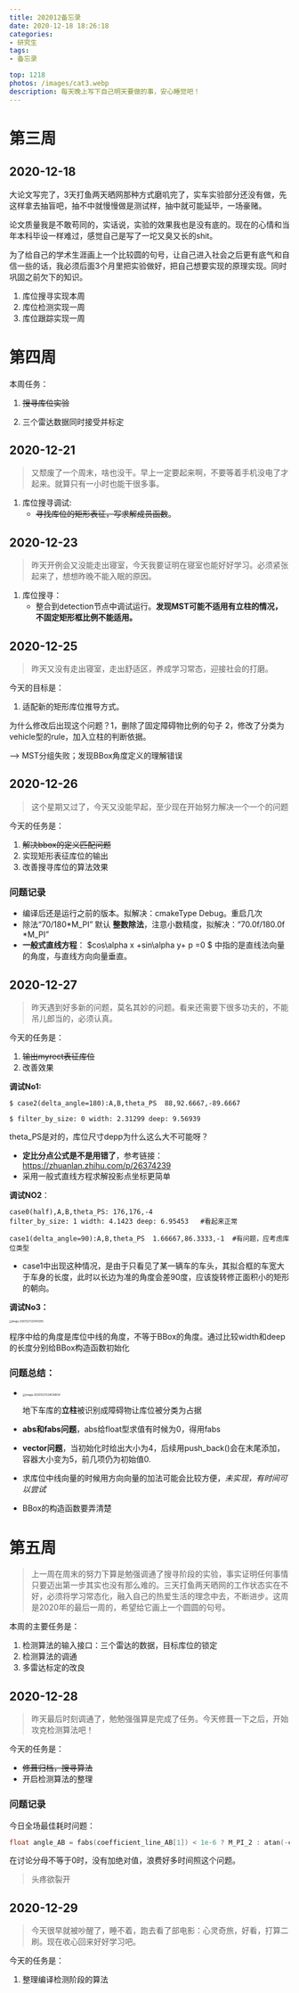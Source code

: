 ```yaml
---
title: 202012备忘录
date: 2020-12-18 18:26:18
categories:
- 研究生
tags:
- 备忘录

top: 1218
photos: /images/cat3.webp
description: 每天晚上写下自己明天要做的事，安心睡觉吧！
---
```


# 第三周

## 2020-12-18

大论文写完了，3天打鱼两天晒网那种方式磨叽完了，实车实验部分还没有做，先这样拿去抽盲吧，抽不中就慢慢做是测试样，抽中就可能延毕，一场豪赌。

论文质量我是不敢苟同的，实话说，实验的效果我也是没有底的。现在的心情和当年本科毕设一样难过，感觉自己是写了一坨又臭又长的shit。

为了给自己的学术生涯画上一个比较圆的句号，让自己进入社会之后更有底气和自信一些的话，我必须后面3个月里把实验做好，把自己想要实现的原理实现。同时巩固之前欠下的知识。

1. 库位搜寻实现本周
2. 库位检测实现一周
3. 库位跟踪实现一周

# 第四周

本周任务：

1. ~~搜寻库位实验~~

2. 三个雷达数据同时接受并标定

## 2020-12-21

> 又颓废了一个周末，啥也没干。早上一定要起来啊，不要等着手机没电了才起来。就算只有一小时也能干很多事。

1. 库位搜寻调试:
   - ~~寻找库位的矩形表征，写求解成员函数~~。

## 2020-12-23

> 昨天开例会又没能走出寝室，今天我要证明在寝室也能好好学习。必须紧张起来了，想想昨晚不能入眠的原因。

1. 库位搜寻：
   - 整合到detection节点中调试运行。**发现MST可能不适用有立柱的情况，不固定矩形框比例不能适用。**

## 2020-12-25

> 昨天又没有走出寝室，走出舒适区，养成学习常态，迎接社会的打磨。

今天的目标是：

1. 适配新的矩形库位推导方式。



为什么修改后出现这个问题？1，删除了固定障碍物比例的句子  2，修改了分类为vehicle型的rule，加入立柱的判断依据。

--> MST分组失败；发现BBox角度定义的理解错误



## 2020-12-26

> 这个星期又过了，今天又没能早起，至少现在开始努力解决一个一个的问题

今天的任务是：

1. ~~解决bbox的定义匹配问题~~
2. 实现矩形表征库位的输出
3. 改善搜寻库位的算法效果

### **问题记录**

- 编译后还是运行之前的版本。拟解决：cmakeType Debug。重启几次
- 除法“70/180*M_PI” 默认 **整数除法**，注意小数精度，拟解决：“70.0f/180.0f *M_PI”
- **一般式直线方程**： $cos\alpha x +sin\alpha y+ p =0 $ 中指的是直线法向量的角度，与直线方向向量垂直。

## 2020-12-27

> 昨天遇到好多新的问题，莫名其妙的问题。看来还需要下很多功夫的，不能吊儿郎当的，必须认真。

今天的任务是：

1. ~~输出myrect表征库位~~
2. 改善效果

**调试No1:**

```shell
$ case2(delta_angle=180):A,B,theta_PS  88,92.6667,-89.6667

$ filter_by_size: 0 width: 2.31299 deep: 9.56939
```

theta_PS是对的，库位尺寸depp为什么这么大不可能呀？

- **定比分点公式是不是用错了**，参考链接：https://zhuanlan.zhihu.com/p/26374239
- 采用一般式直线方程求解投影点坐标更简单

**调试NO2**：

```shell
case0(half),A,B,theta_PS: 176,176,-4
filter_by_size: 1 width: 4.1423 deep: 6.95453	#看起来正常
```

```shell
case1(delta_angle=90):A,B,theta_PS  1.66667,86.3333,-1	#有问题，应考虑库位类型
```

- case1中出现这种情况，是由于只看见了某一辆车的车头，其拟合框的车宽大于车身的长度，此时以长边为准的角度会差90度，应该旋转修正面积小的矩形的朝向。

**调试No3：**

<div align=left> <img src="备忘录/image-20201227220403955.png" alt="image-20201227220403955" style="zoom:30%;" />

程序中给的角度是库位中线的角度，不等于BBox的角度。通过比较width和deep的长度分别给BBox构造函数初始化

### **问题总结：**

- <div align=left><img src="备忘录/image-20201227224538834.png" alt="image-20201227224538834" style="zoom:33%;" />

  地下车库的**立柱**被识别成障碍物让库位被分类为占据

- **abs和fabs问题**，abs给float型求值有时候为0，得用fabs
- **vector问题**，当初始化时给出大小为4，后续用push_back()会在末尾添加，容器大小变为5，前几项仍为初始值0.
- 求库位中线向量的时候用方向向量的加法可能会比较方便，*未实现，有时间可以尝试*
- BBox的构造函数要弄清楚

# 第五周

> 上一周在周末的努力下算是勉强调通了搜寻阶段的实验，事实证明任何事情只要迈出第一步其实也没有那么难的。三天打鱼两天晒网的工作状态实在不好，必须将学习常态化，融入自己的热爱生活的理念中去，不断进步。这周是2020年的最后一周的，希望给它画上一个圆圆的句号。

本周的主要任务是：

1. 检测算法的输入接口：三个雷达的数据，目标库位的锁定
2. 检测算法的调通
3. 多雷达标定的改良

## 2020-12-28

> 昨天最后时刻调通了，勉勉强强算是完成了任务。今天修葺一下之后，开始攻克检测算法吧！

今天的任务是：

- ~~修葺归档，搜寻算法~~
- 开启检测算法的整理

### 问题记录

今日全场最佳耗时问题：

```C++
float angle_AB = fabs(coefficient_line_AB[1]) < 1e-6 ? M_PI_2 : atan(-coefficient_line_AB[0]/coefficient_line_AB[1]);
```

在讨论分母不等于0时，没有加绝对值，浪费好多时间照这个问题。

> 头疼欲裂开

## 2020-12-29

> 今天很早就被吵醒了，睡不着，跑去看了部电影：心灵奇旅，好看，打算二刷。现在收心回来好好学习吧。

今天的任务是：

1. 整理编译检测阶段的算法


